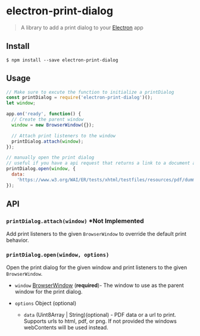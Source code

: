 # electron-print-dialog

> A library to add a print dialog to your [Electron](https://electronjs.org) app

## Install

```
$ npm install --save electron-print-dialog
```

## Usage

```js
// Make sure to excute the function to initialize a printDialog
const printDialog = require('electron-print-dialog')();
let window;

app.on('ready', function() {
  // Create the parent window
  window = new BrowserWindow({});

  // Attach print listeners to the window
  printDialog.attach(window);
});

// manually open the print dialog
// useful if you have a api request that returns a link to a document and you would like to print it.
printDialog.open(window, {
  data:
    'https://www.w3.org/WAI/ER/tests/xhtml/testfiles/resources/pdf/dummy.pdf'
});
```

## API

### `printDialog.attach(window)` \*Not Implemented

Add print listeners to the given `BrowserWindow` to override the default print behavior.

### `printDialog.open(window, options)`

Open the print dialog for the given window and print listeners to the given `BrowserWindow`.

- `window` [BrowserWindow](https://github.com/electron/electron/blob/master/docs/api/browser-window.md) (**required**)- The window to use as the parent window for the print dialog.

- `options` Object (optional)

  - `data` (Uint8Array | String)(optional) - PDF data or a url to print. Supports urls to html, pdf, or png. If not provided the windows webContents will be used instead.
